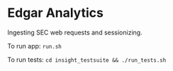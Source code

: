 # Edgar Analytics
Ingesting SEC web requests and sessionizing.

To run app:
`run.sh`

To run tests:
`cd insight_testsuite && ./run_tests.sh`
